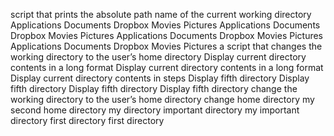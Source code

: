 script that prints the absolute path name of the current working directory
Applications    Documents   Dropbox Movies Pictures
Applications    Documents   Dropbox Movies Pictures
Applications    Documents   Dropbox Movies Pictures
Applications    Documents   Dropbox Movies Pictures
a script that changes the working directory to the user’s home directory
Display current directory contents in a long format
Display current directory contents in a long format
Display current directory contents in steps
Display fifth directory
Display fifth directory
Display fifth directory
Display fifth directory
change the working directory to the user’s home directory
change home directory
my second home directory
my  directory
important directory
my important directory
first directory
first directory
